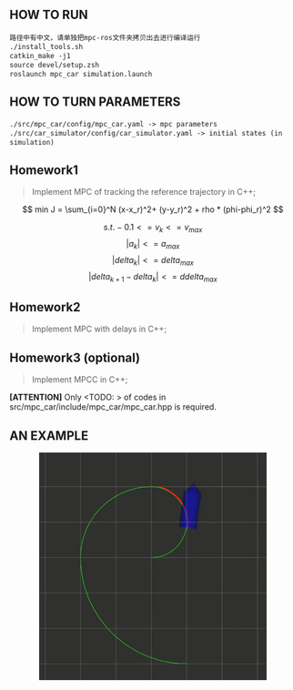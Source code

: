 ## HOW TO RUN
```
路径中有中文，请单独把mpc-ros文件夹拷贝出去进行编译运行
./install_tools.sh
catkin_make -j1
source devel/setup.zsh
roslaunch mpc_car simulation.launch
```
## HOW TO TURN PARAMETERS
```
./src/mpc_car/config/mpc_car.yaml -> mpc parameters
./src/car_simulator/config/car_simulator.yaml -> initial states (in simulation)
```

## Homework1
> Implement MPC of tracking the reference trajectory in C++;

$$ min  J = \sum_{i=0}^N (x-x_r)^2+ (y-y_r)^2 + rho * (phi-phi_r)^2 $$

$$s.t. -0.1 <= v_k <= v_{max}                 $$
$$     |a_k| <= a_{max}                       $$
$$     |delta_k| <= delta_{max}               $$
$$     |delta_{k+1} - delta_k| <= ddelta_{max}$$

## Homework2
> Implement MPC with delays in C++;

## Homework3 (optional)
> Implement MPCC in C++;


__[ATTENTION]__ Only <TODO: > of codes in src/mpc_car/include/mpc_car/mpc_car.hpp is required.

## AN EXAMPLE
<p align="center">
    <img src="mpc.gif" width="400"/>
</p>
